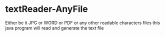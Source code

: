 # textReader-AnyFile
Either be it JPG or WORD or PDF or any other readable characters files this java program will read and generate the text file
